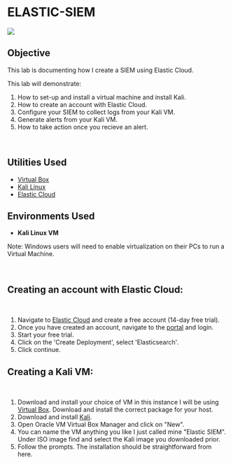 # ELASTIC-SIEM 


[<img src="https://img.shields.io/badge/Elastic%20Cloud-005571?style=for-the-badge&logo=elastic&logoColor=white" />](https://www.elastic.co/cloud)


<h2>Objective</h2>

This lab is documenting how I create a SIEM using Elastic Cloud.

This lab will demonstrate:

1. How to set-up and install a virtual machine and install Kali.
2. How to create an account with Elastic Cloud.
3. Configure your SIEM to collect logs from your Kali VM.
4. Generate alerts from your Kali VM.
5. How to take action once you recieve an alert.
   
<br />


<h2>Utilities Used</h2>

- [Virtual Box](https://www.virtualbox.org/wiki/Downloads)
- [Kali Linux](https://www.kali.org/get-kali/#kali-installer-images)
- [Elastic Cloud](https://cloud.elastic.co/login?redirectTo=%2Fhome)

<h2>Environments Used </h2>

- <b>Kali Linux VM</b>

Note: Windows users will need to enable virtualization on their PCs to run a Virtual Machine. 
  
<br />

<h2>Creating an account with Elastic Cloud:</h2>
<br />

1. Navigate to [Elastic Cloud](https://cloud.elastic.co/login?redirectTo=%2Fhome) and create a free account (14-day free trial).
2. Once you have created an account, navigate to the [portal](https://cloud.elastic.co/login?redirectTo=%2Fhome) and login.
3. Start your free trial.
4. Click on the 'Create Deployment', select 'Elasticsearch'.
5. Click continue.

<h2>Creating a Kali VM:</h2>
<br />

1. Download and install your choice of VM in this instance I will be using [Virtual Box](https://www.virtualbox.org/wiki/Downloads). Download and install the correct package for your host.
2. Download and install [Kali](https://www.kali.org/get-kali/#kali-installer-images).
3. Open Oracle VM Virtual Box Manager and click on "New".
4. You can name the VM anything you like I just called mine "Elastic SIEM". Under ISO image find and select the Kali image you downloaded prior.
5. Follow the prompts. The installation should be straightforward from here.




